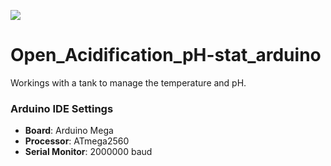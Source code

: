 ![](https://github.com/PlasmaIntec/Open-Acidification/workflows/test/badge.svg)

# Open_Acidification_pH-stat_arduino

Workings with a tank to manage the temperature and pH.


### Arduino IDE Settings

* __Board__: Arduino Mega
* __Processor__: ATmega2560
* __Serial Monitor__: 2000000 baud

